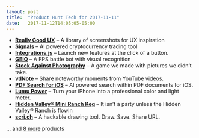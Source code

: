 ```yaml
---
layout: post
title:  "Product Hunt Tech for 2017-11-11"
date:   2017-11-12T14:05:05-05:00
---
```


* **[Really Good UX](https://www.producthunt.com/posts/really-good-ux?utm_campaign=producthunt-api&utm_medium=api&utm_source=Application%3A+Daily+Digest+RSS+%28ID%3A+3202%29)** – A library of screenshots for UX inspiration
* **[Signals](https://www.producthunt.com/posts/signals-5?utm_campaign=producthunt-api&utm_medium=api&utm_source=Application%3A+Daily+Digest+RSS+%28ID%3A+3202%29)** – AI powered cryptocurrency trading tool
* **[Integrations.js](https://www.producthunt.com/posts/integrations-js?utm_campaign=producthunt-api&utm_medium=api&utm_source=Application%3A+Daily+Digest+RSS+%28ID%3A+3202%29)** – Launch new features at the click of a button.
* **[GEIO](https://www.producthunt.com/posts/geio?utm_campaign=producthunt-api&utm_medium=api&utm_source=Application%3A+Daily+Digest+RSS+%28ID%3A+3202%29)** – A FPS battle bot with visual recognition
* **[Stock Against Photography](https://www.producthunt.com/posts/stock-against-photography?utm_campaign=producthunt-api&utm_medium=api&utm_source=Application%3A+Daily+Digest+RSS+%28ID%3A+3202%29)** – A game we made with pictures we didn’t take.
* **[vdNote](https://www.producthunt.com/posts/vdnote?utm_campaign=producthunt-api&utm_medium=api&utm_source=Application%3A+Daily+Digest+RSS+%28ID%3A+3202%29)** – Share noteworthy moments from YouTube videos.
* **[PDF Search for iOS](https://www.producthunt.com/posts/pdf-search-for-ios?utm_campaign=producthunt-api&utm_medium=api&utm_source=Application%3A+Daily+Digest+RSS+%28ID%3A+3202%29)** – AI powered search within PDF documents for iOS.
* **[Lumu Power](https://www.producthunt.com/posts/lumu-power-2?utm_campaign=producthunt-api&utm_medium=api&utm_source=Application%3A+Daily+Digest+RSS+%28ID%3A+3202%29)** – Turn your iPhone into a professional color and light meter.
* **[Hidden Valley® Mini Ranch Keg](https://www.producthunt.com/posts/hidden-valley-mini-ranch-keg?utm_campaign=producthunt-api&utm_medium=api&utm_source=Application%3A+Daily+Digest+RSS+%28ID%3A+3202%29)** – It isn’t a party unless the Hidden Valley® Ranch is flowin
* **[scri.ch](https://www.producthunt.com/posts/scri-ch?utm_campaign=producthunt-api&utm_medium=api&utm_source=Application%3A+Daily+Digest+RSS+%28ID%3A+3202%29)** – A hackable  drawing tool. Draw. Save. Share URL.

… and [8 more](https://www.producthunt.com/tech) products